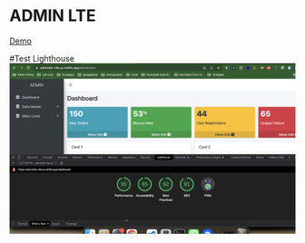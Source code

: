 # ADMIN LTE

<a href="https://adminlte-vite-js.netlify.app/"> Demo </a>

#Test Lighthouse
<img src="./ss/ssPwa.png">
